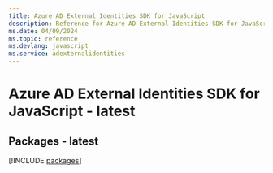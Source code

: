 ```yaml
---
title: Azure AD External Identities SDK for JavaScript
description: Reference for Azure AD External Identities SDK for JavaScript
ms.date: 04/09/2024
ms.topic: reference
ms.devlang: javascript
ms.service: adexternalidentities
---
```

# Azure AD External Identities SDK for JavaScript - latest
## Packages - latest
[!INCLUDE [packages](ad-external-identities-index.md)]